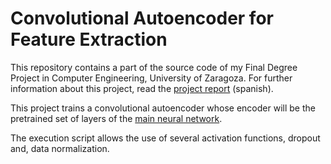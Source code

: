 # Convolutional Autoencoder for Feature Extraction

This repository contains a part of the source code of my Final Degree Project in Computer Engineering, University of Zaragoza. For further information about this project, read the [project report](https://github.com/asabater94/Atari-DeepReinforcementLearning/blob/master/report.pdf) (spanish).


This project trains a convolutional autoencoder whose encoder will be the pretrained set of layers of the [main neural network](https://github.com/asabater94/Atari-DeepReinforcementLearning).

The execution script allows the use of several activation functions, dropout and, data normalization.
